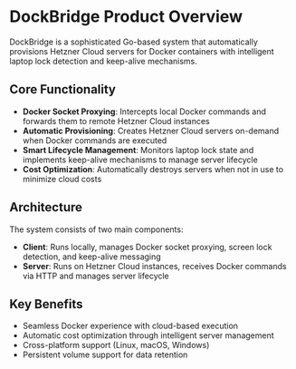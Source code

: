 # DockBridge Product Overview

DockBridge is a sophisticated Go-based system that automatically provisions Hetzner Cloud servers for Docker containers with intelligent laptop lock detection and keep-alive mechanisms.

## Core Functionality

- **Docker Socket Proxying**: Intercepts local Docker commands and forwards them to remote Hetzner Cloud instances
- **Automatic Provisioning**: Creates Hetzner Cloud servers on-demand when Docker commands are executed
- **Smart Lifecycle Management**: Monitors laptop lock state and implements keep-alive mechanisms to manage server lifecycle
- **Cost Optimization**: Automatically destroys servers when not in use to minimize cloud costs

## Architecture

The system consists of two main components:
- **Client**: Runs locally, manages Docker socket proxying, screen lock detection, and keep-alive messaging
- **Server**: Runs on Hetzner Cloud instances, receives Docker commands via HTTP and manages server lifecycle

## Key Benefits

- Seamless Docker experience with cloud-based execution
- Automatic cost optimization through intelligent server management
- Cross-platform support (Linux, macOS, Windows)
- Persistent volume support for data retention